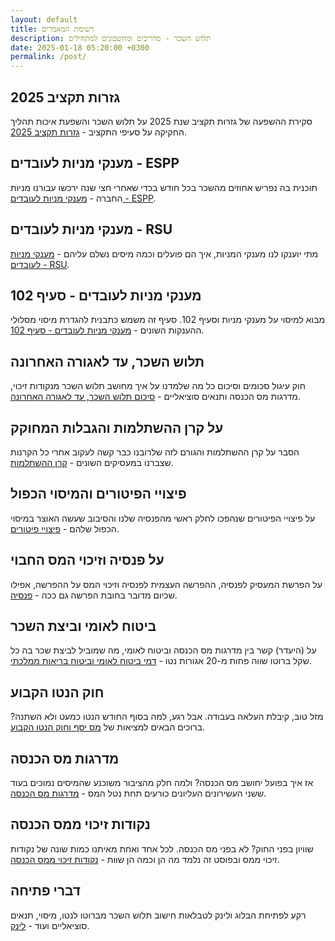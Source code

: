 ```yaml
---
layout: default
title: רשימת המאמרים
description: תלוש השכר - מדריכים ומחשבונים למתחילים
date: 2025-01-18 05:20:00 +0300
permalink: /post/
---
```


## גזרות תקציב 2025
סקירת ההשפעה של גזרות תקציב שנת 2025 על תלוש השכר והשפעת איכות תהליך החקיקה על סעיפי התקציב - [גזרות תקציב 2025](/post/גזרות-תקציב-2025/).

## מענקי מניות לעובדים - ESPP
תוכנית בה נפריש אחוזים מהשכר בכל חודש בכדי שאחרי חצי שנה ירכשו עבורנו מניות החברה - [מענקי מניות לעובדים - ESPP](/post/מענקי-מניות-לעובדים-espp/).

## מענקי מניות לעובדים - RSU
מתי יוענקו לנו מענקי המניות, איך הם פועלים וכמה מיסים נשלם עליהם - [מענקי מניות לעובדים - RSU](/post/מענקי-מניות-לעובדים-rsu/).

## מענקי מניות לעובדים - סעיף 102
מבוא למיסוי על מענקי מניות וסעיף 102. סעיף זה משמש כתבנית להגדרת מיסוי מסלולי ההענקות השונים - [מענקי מניות לעובדים - סעיף 102](/post/מענקי-מניות-לעובדים-סעיף-102/).

## תלוש השכר, עד לאגורה האחרונה
חוק עיגול סכומים וסיכום כל מה שלמדנו על איך מחושב תלוש השכר מנקודות זיכוי, מדרגות מס הכנסה ותנאים סוציאליים - [סיכום תלוש השכר, עד לאגורה האחרונה](/post/סיכום_תלוש_השכר/).

## על קרן ההשתלמות והגבלות המחוקק
הסבר על קרן ההשתלמות והגורם לזה שלרובנו כבר קשה לעקוב אחרי כל הקרנות שצברנו במעסיקים השונים - [קרן ההשתלמות](/post/קרן-השתלמות/).

## פיצויי הפיטורים והמיסוי הכפול
על פיצויי הפיטורים שנהפכו לחלק ראשי מהפנסיה שלנו והסיבוב שעשה האוצר במיסוי הכפול שלהם - [פיצויי פיטורים](/post/פיצויי-הפיטורים-והמיסוי-הכפול/).

## על פנסיה וזיכוי המס החבוי
על הפרשת המעסיק לפנסיה, ההפרשה העצמית לפנסיה וזיכוי המס על ההפרשה, אפילו שכיום מדובר בחובת הפרשה גם ככה - [פנסיה](/post/על-פנסיה-וזיכוי-המס-החבוי/).

## ביטוח לאומי וביצת השכר
על (היעדר) קשר בין מדרגות מס הכנסה וביטוח לאומי, מה שמוביל לביצת שכר בה כל שקל ברוטו שווה פחות מ-20 אגורות נטו - [דמי ביטוח לאומי וביטוח בריאות ממלכתי](/post/מס-הכנסה-ממאדים-וביטוח-לאומי-מנוגה/).

## חוק הנטו הקבוע
מזל טוב, קיבלת העלאה בעבודה. אבל רגע, למה בסוף החודש הנטו כמעט ולא השתנה? ברוכים הבאים למציאות של [מס יסף וחוק הנטו הקבוע](/post/חוק-הנטו-הקבוע/).

## מדרגות מס הכנסה
אז איך בפועל יחושב מס הכנסה? ולמה חלק מהציבור משוכנע שהמיסים נמוכים בעוד ששני העשירונים העליונים כורעים תחת נטל המס - [מדרגות מס הכנסה](/post/מדרגות-מס-הכנסה/).

## נקודות זיכוי ממס הכנסה
שוויון בפני החוק? לא בפני מס הכנסה. לכל אחד ואחת מאיתנו כמות שונה של נקודות זיכוי ממס ובפוסט זה נלמד מה הן וכמה הן שוות - [נקודות זיכוי ממס הכנסה](/post/נקודות-זיכוי-ממס-הכנסה/).

## דברי פתיחה
רקע לפתיחת הבלוג ולינק לטבלאות חישוב תלוש השכר מברוטו לנטו, מיסוי, תנאים סוציאליים ועוד - [לינק](/about).
